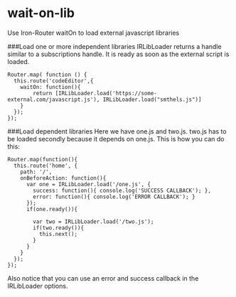 wait-on-lib
===========

Use Iron-Router waitOn to load external javascript libraries

###Load one or more independent libraries
IRLibLoader returns a handle similar to a subscriptions handle. It is ready as soon as the external script is loaded.

    Router.map( function () {
      this.route('codeEditor',{
        waitOn: function(){
            return [IRLibLoader.load('https://some-external.com/javascript.js'), IRLibLoader.load("smthels.js")]
        }
      });
    });

###Load dependent libraries
Here we have one.js and two.js. two.js has to be loaded secondly because it depends on one.js. This is how you can do this:

    Router.map(function(){
      this.route('home', {
        path: '/',
        onBeforeAction: function(){
          var one = IRLibLoader.load('/one.js', {
            success: function(){ console.log('SUCCESS CALLBACK'); },
            error: function(){ console.log('ERROR CALLBACK'); }
          });
          if(one.ready()){

            var two = IRLibLoader.load('/two.js');
            if(two.ready()){
              this.next();
            }
          }
        }
      });
    });

Also notice that you can use an error and success callback in the IRLibLoader options.
